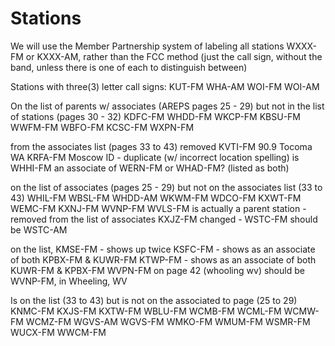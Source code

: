 Stations
========
We will use the Member Partnership system of labeling all stations WXXX-FM or KXXX-AM, rather than the FCC method (just the call sign, without the band, unless there is one of each to distinguish between)

Stations with three(3) letter call signs: 
  KUT-FM
  WHA-AM
  WOI-FM
  WOI-AM

On the list of parents w/ associates (AREPS pages 25 - 29) but not in the list of stations (pages 30 - 32)
  KDFC-FM 
  WHDD-FM
  WKCP-FM
  KBSU-FM
  WWFM-FM
  WBFO-FM
  KCSC-FM
  WXPN-FM

from the associates list (pages 33 to 43)
  removed KVTI-FM	90.9 Tocoma WA	KRFA-FM	Moscow ID - duplicate (w/ incorrect location spelling)
  is WHHI-FM an associate of WERN-FM or WHAD-FM? (listed as both)
  
on the list of associates (pages 25 - 29) but not on the associates list (33 to 43)
	WHIL-FM
	WBSL-FM
	WHDD-AM
	WKWM-FM
	WDCO-FM
	KXWT-FM
	WEMC-FM
	KXNJ-FM
	WVNP-FM
	WVLS-FM
is actually a parent station - removed from the list of associates
	KXJZ-FM
changed - WSTC-FM should be WSTC-AM


on the list, 
  KMSE-FM - shows up twice
  KSFC-FM - shows as an associate of both KPBX-FM & KUWR-FM
  KTWP-FM - shows as an associate of both KUWR-FM & KPBX-FM
  WVPN-FM on page 42 (whooling wv) should be WVNP-FM, in Wheeling, WV  

Is on the list (33 to 43) but is not on the associated to page (25 to 29)
  KNMC-FM
  KXJS-FM
  KXTW-FM
  WBLU-FM
  WCMB-FM
  WCML-FM
  WCMW-FM
  WCMZ-FM
  WGVS-AM
  WGVS-FM
  WMKO-FM
  WMUM-FM
  WSMR-FM
  WUCX-FM
  WWCM-FM
